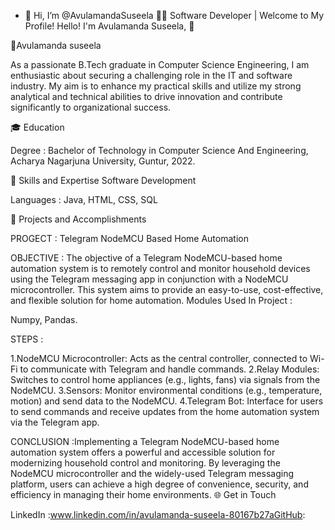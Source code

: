 - 👋 Hi, I’m @AvulamandaSuseela
👨‍💻 Software Developer | Welcome to My Profile! Hello! I'm Avulamanda Suseela, 👋

🧠Avulamanda suseela

As a passionate B.Tech graduate in Computer Science Engineering, I am enthusiastic about securing a challenging role in the IT and software industry. My aim is to enhance my practical skills and utilize my strong analytical and technical abilities to drive innovation and contribute significantly to organizational success.

🎓 Education

Degree : Bachelor of Technology in Computer Science And Engineering, Acharya Nagarjuna University, Guntur, 2022.

🌟 Skills and Expertise Software Development

Languages :
Java, HTML, CSS, SQL 

🚀 Projects and Accomplishments

PROGECT : Telegram NodeMCU Based Home Automation

OBJECTIVE : The objective of a Telegram NodeMCU-based home automation system is to remotely control and monitor household devices using the Telegram messaging app in conjunction with a NodeMCU microcontroller.
This system aims to provide an easy-to-use, cost-effective, and flexible solution for home automation.
Modules Used In Project :

Numpy, Pandas.

STEPS :

1.NodeMCU Microcontroller: Acts as the central controller, connected to Wi-Fi to communicate with Telegram and handle commands.
2.Relay Modules: Switches to control home appliances (e.g., lights, fans) via signals from the NodeMCU.
3.Sensors: Monitor environmental conditions (e.g., temperature, motion) and send data to the NodeMCU.
4.Telegram Bot: Interface for users to send commands and receive updates from the home automation system via the Telegram app.

CONCLUSION :Implementing a Telegram NodeMCU-based home automation system offers a powerful and accessible solution for modernizing household control and monitoring. By leveraging the NodeMCU microcontroller and the widely-used Telegram messaging platform, users can achieve a high degree of convenience, security, and efficiency in managing their home environments.
🌐 Get in Touch

LinkedIn :www.linkedin.com/in/avulamanda-suseela-80167b27aGitHub:


